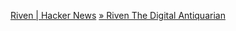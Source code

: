 
[Riven | Hacker News](https://news.ycombinator.com/item?id=40404054)
[» Riven The Digital Antiquarian](https://www.filfre.net/2024/05/riven/)
